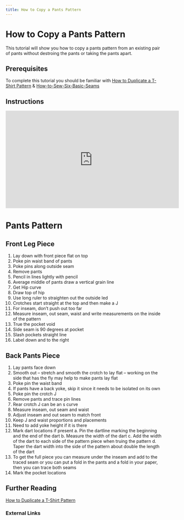```yaml
---
title: How to Copy a Pants Pattern
---
```


# How to Copy a Pants Pattern

This tutorial will show you how to copy a pants pattern from an existing pair of pants without destroing the pants or taking the pants apart.

## Prerequisites

To complete this tutorial you should be familiar with [How to Duplicate a T-Shirt Pattern](./how-to-duplicate-a-t-shirt-pattern.md) & [How-to-Sew-Six-Basic-Seams](./how-to-sew-six-basic-seams.md)

## Instructions

<div class="responsive-iframe-container"><iframe width="560" height="315" src="https://www.youtube.com/embed/BqeE2gqSrIc" title="YouTube video player" frameborder="0" allow="accelerometer; autoplay; clipboard-write; encrypted-media; gyroscope; picture-in-picture" allowfullscreen></iframe></div>

# Pants Pattern

## Front Leg Piece

1. Lay down with front piece flat on top
2. Poke pin waist band of pants
3. Poke pins along outside seam
4. Remove pants
5. Pencil in lines lightly with pencil
6. Average middle of pants draw a vertical grain line
7. Get Hip curve
8. Draw top of hip
9. Use long ruler to straighten out the outside led
10. Crotches start straight at the top and then make a J
11. For inseam, don’t push out too far
12. Measure inseam, out seam, waist and write measurements on the inside of the pattern
13. True the pocket void
14. Side seam is 90 degrees at pocket
15. Slash pockets straight line
16. Label down and to the right

## Back Pants Piece

1. Lay pants face down
2. Smooth out – stretch and smooth the crotch to lay flat – working on the side that has the fly may help to make pants lay flat
3. Poke pin the waist band
4. If pants have a back yoke, skip it since it needs to be isolated on its own
5. Poke pin the crotch J
6. Remove pants and trace pin lines
7. Rear crotch J can be an s curve
8. Measure inseam, out seam and waist
9. Adjust inseam and out seam to match front
10. Keep J and waist proportions and placements
11. Need to add yoke height if it is there
12. Mark dart locations if present
    a. Pin the dartline marking the beginning and the end of the dart
    b. Measure the width of the dart
    c. Add the width of the dart to each side of the pattern piece when truing the pattern
    d. Taper the dart width into the side of the pattern about double the length of the dart
13. To get the full piece you can measure under the inseam and add to the traced seam or you can put a fold in the pants and a fold in your paper, then you can trace both seams
14. Mark the pocket locations

## Further Reading

[How to Duplicate a T-Shirt Pattern](./how-to-duplicate-a-t-shirt-pattern.md)

### External Links
